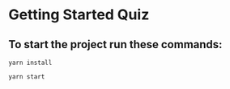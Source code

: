 # Getting Started Quiz

## To start the project run these commands:

`yarn install`

`yarn start`



